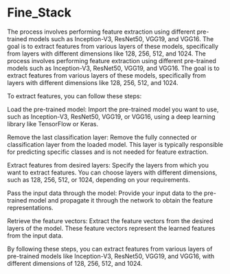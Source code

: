# Fine_Stack
The process involves performing feature extraction using different pre-trained models such as Inception-V3, ResNet50, VGG19, and VGG16. The goal is to extract features from various layers of these models, specifically from layers with different dimensions like 128, 256, 512, and 1024.
The process involves performing feature extraction using different pre-trained models such as Inception-V3, ResNet50, VGG19, and VGG16. The goal is to extract features from various layers of these models, specifically from layers with different dimensions like 128, 256, 512, and 1024.

To extract features, you can follow these steps:

Load the pre-trained model: Import the pre-trained model you want to use, such as Inception-V3, ResNet50, VGG19, or VGG16, using a deep learning library like TensorFlow or Keras.

Remove the last classification layer: Remove the fully connected or classification layer from the loaded model. This layer is typically responsible for predicting specific classes and is not needed for feature extraction.

Extract features from desired layers: Specify the layers from which you want to extract features. You can choose layers with different dimensions, such as 128, 256, 512, or 1024, depending on your requirements.

Pass the input data through the model: Provide your input data to the pre-trained model and propagate it through the network to obtain the feature representations.

Retrieve the feature vectors: Extract the feature vectors from the desired layers of the model. These feature vectors represent the learned features from the input data.

By following these steps, you can extract features from various layers of pre-trained models like Inception-V3, ResNet50, VGG19, and VGG16, with different dimensions of 128, 256, 512, and 1024.
